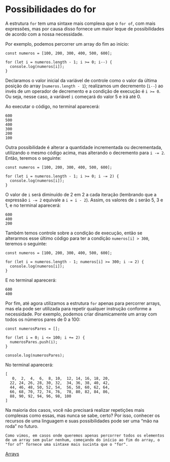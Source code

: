 # Possibilidades do for 

A estrutura `for` tem uma sintaxe mais complexa que o `for of`, com mais expressões, mas por causa disso fornece um maior leque de possibilidades de acordo com a nossa necessidade.

Por exemplo, podemos percorrer um array do fim ao início:

```
const numeros = [100, 200, 300, 400, 500, 600];
 
for (let i = numeros.length - 1; i >= 0; i--) {
  console.log(numeros[i]);
}
```

Declaramos o valor inicial da variável de controle como o valor da última posição do array (`numeros.length - 1`); realizamos um decremento (`i--`) ao invés de um operador de decremento e a condição de execução é `i >= 0`. Ou seja, nesse caso, a variável `i` começará do valor 5 e irá até 0.

Ao executar o código, no terminal aparecerá:

```
600
500
400
300
200
100
```

Outra possibilidade é alterar a quantidade incrementada ou decrementada, utilizando o mesmo código acima, mas alterando o decremento para `i -= 2`. Então, teremos o seguinte:

```
const numeros = [100, 200, 300, 400, 500, 600];
 
for (let i = numeros.length - 1; i >= 0; i -= 2) {
  console.log(numeros[i]);
}
```

O valor de `i` será diminuído de 2 em 2 a cada iteração (lembrando que a expressão `i -= 2` equivale a `i = i - 2`). Assim, os valores de `i` serão 5, 3 e 1, e no terminal aparecerá:

```
600
400
200
```

Também temos controle sobre a condição de execução, então se alterarmos esse último código para ter a condição `numeros[i] > 300`, teremos o seguinte:

```
const numeros = [100, 200, 300, 400, 500, 600];
 
for (let i = numeros.length - 1; numeros[i] >= 300; i -= 2) {
  console.log(numeros[i]);
}
```

E no terminal aparecerá:

```
600
400
```

Por fim, até agora utilizamos a estrutura `for` apenas para percorrer arrays, mas ela pode ser utilizada para repetir qualquer instrução conforme a necessidade. Por exemplo, podemos criar dinamicamente um array com todos os números pares de 0 a 100:

```
const numerosPares = [];
 
for (let i = 0; i <= 100; i += 2) {
  numerosPares.push(i);
}
 
console.log(numerosPares);
```

No terminal aparecerá:

```
[
   0,  2,  4,  6,  8, 10,  12, 14, 16, 18, 20,
  22, 24, 26, 28, 30, 32,  34, 36, 38, 40, 42,
  44, 46, 48, 50, 52, 54,  56, 58, 60, 62, 64,
  66, 68, 70, 72, 74, 76,  78, 80, 82, 84, 86,
  88, 90, 92, 94, 96, 98, 100
]
```

Na maioria dos casos, você não precisará realizar repetições mais complexas como essas, mas nunca se sabe, certo? Por isso, conhecer os recursos de uma linguagem e suas possibilidades pode ser uma “mão na roda” no futuro.

```
Como vimos, em casos onde queremos apenas percorrer todos os elementos de um array sem pular nenhum, começando do início ao fim do array, o "for of" fornece uma sintaxe mais sucinta que o "for".
```

[Arrays](../arrays.md)